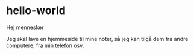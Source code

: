 # hello-world

Hej mennesker

Jeg skal lave en hjemmeside til mine noter, så jeg kan tilgå dem fra andre computere, fra min telefon osv.

